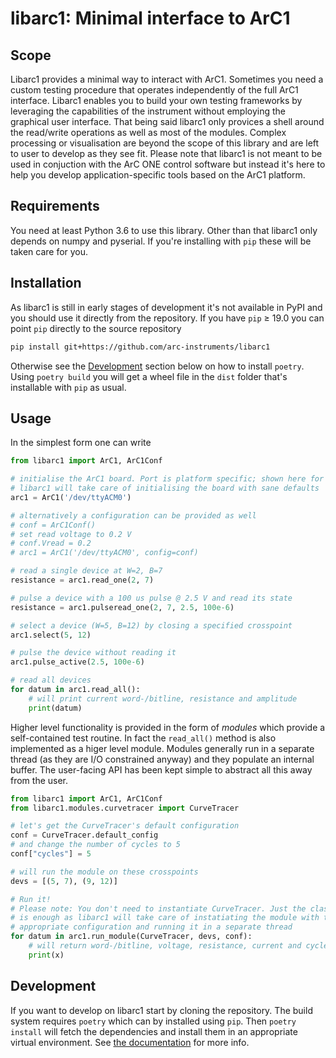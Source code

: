 # libarc1: Minimal interface to ArC1

## Scope

Libarc1 provides a minimal way to interact with ArC1. Sometimes you need a
custom testing procedure that operates independently of the full ArC1
interface. Libarc1 enables you to build your own testing frameworks by
leveraging the capabilities of the instrument without employing the graphical
user interface. That being said libarc1 only provices a shell around the
read/write operations as well as most of the modules. Complex processing or
visualisation are beyond the scope of this library and are left to user to
develop as they see fit. Please note that libarc1 is not meant to be used in
conjuction with the ArC ONE control software but instead it's here to help you
develop application-specific tools based on the ArC1 platform.

## Requirements

You need at least Python 3.6 to use this library. Other than that libarc1 only
depends on numpy and pyserial. If you're installing with `pip` these will be
taken care for you.

## Installation

As libarc1 is still in early stages of development it's not available in PyPI
and you should use it directly from the repository. If you have `pip` ≥ 19.0
you can point `pip` directly to the source repository

```bash
pip install git+https://github.com/arc-instruments/libarc1
```

Otherwise see the [Development](#development) section below on how to install
`poetry`. Using `poetry build` you will get a wheel file in the `dist`
folder that's installable with `pip` as usual.

## Usage

In the simplest form one can write

```python
from libarc1 import ArC1, ArC1Conf

# initialise the ArC1 board. Port is platform specific; shown here for Linux.
# libarc1 will take care of initialising the board with sane defaults
arc1 = ArC1('/dev/ttyACM0')

# alternatively a configuration can be provided as well
# conf = ArC1Conf()
# set read voltage to 0.2 V
# conf.Vread = 0.2
# arc1 = ArC1('/dev/ttyACM0', config=conf)

# read a single device at W=2, B=7
resistance = arc1.read_one(2, 7)

# pulse a device with a 100 us pulse @ 2.5 V and read its state
resistance = arc1.pulseread_one(2, 7, 2.5, 100e-6)

# select a device (W=5, B=12) by closing a specified crosspoint
arc1.select(5, 12)

# pulse the device without reading it
arc1.pulse_active(2.5, 100e-6)

# read all devices
for datum in arc1.read_all():
    # will print current word-/bitline, resistance and amplitude
    print(datum)

```

Higher level functionality is provided in the form of *modules* which provide a
self-contained test routine. In fact the `read_all()` method is also
implemented as a higer level module. Modules generally run in a separate thread
(as they are I/O constrained anyway) and they populate an internal buffer. The
user-facing API has been kept simple to abstract all this away from the user.

```python
from libarc1 import ArC1, ArC1Conf
from libarc1.modules.curvetracer import CurveTracer

# let's get the CurveTracer's default configuration
conf = CurveTracer.default_config
# and change the number of cycles to 5
conf["cycles"] = 5

# will run the module on these crosspoints
devs = [(5, 7), (9, 12)]

# Run it!
# Please note: You don't need to instantiate CurveTracer. Just the class
# is enough as libarc1 will take care of instatiating the module with the
# appropriate configuration and running it in a separate thread
for datum in arc1.run_module(CurveTracer, devs, conf):
    # will return word-/bitline, voltage, resistance, current and cycle nr.
    print(x)

```

## Development

If you want to develop on libarc1 start by cloning the repository. The build
system requires `poetry` which can by installed using `pip`. Then `poetry
install` will fetch the dependencies and install them in an appropriate virtual
environment. See [the documentation](https://python-poetry.org/docs/) for more
info.
